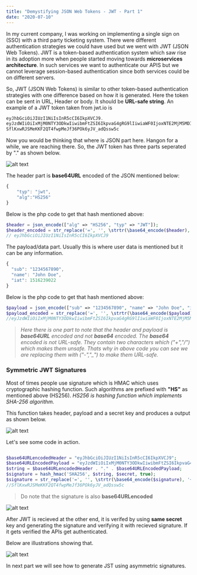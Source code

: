 ```yaml
---
title: "Demystifying JSON Web Tokens - JWT - Part 1"
date: "2020-07-10"
---
```


In my current company, I was working on implementing a single sign on (SSO) with a third party ticketing system. There were different authentication strategies we could have used but we went with JWT (JSON Web Tokens). JWT is a token-based authentication system which saw rise in its adoption more when people started moving towards **microservices architecture**. In such services we want to authenticate our APIS but we cannot leverage session-based authentication since both services could be on different servers.

So, JWT (JSON Web Tokens) is similar to other token-based authentication strategies with one difference based on how it is generated. Here the token can be sent in URL, Header or body. It should be **URL-safe string**. An example of a JWT token taken from jwt.io is  

```php
eyJhbGciOiJIUzI1NiIsInR5cCI6IkpXVCJ9.
eyJzdWIiOiIxMjM0NTY3ODkwIiwibmFtZSI6IkpvaG4gRG9lIiwiaWF0IjoxNTE2MjM5MDIyfQ.
SflKxwRJSMeKKF2QT4fwpMeJf36POk6yJV_adQssw5c
```

Now you would be thinking that where is JSON part here. Hangon for a while, we are reaching there. So, the JWT token has three parts seperated by "." as shown below.

![alt text](../images/jwt.png)

The header part is **base64URL** encoded of the JSON mentioned below:

```js
{
    "typ": "jwt",
    "alg":"HS256"
}
```
Below is the php code to get that hash mentioned above:

```php
$header = json_encode(["alg" => "HS256", "typ" => "JWT"]);
$header_encoded = str_replace('=', '', \strtr(\base64_encode($header), '+/', '-_'));
// eyJhbGciOiJIUzI1NiIsInR5cCI6IkpXVCJ9
```

The payload/data part. Usually this is where user data is mentioned but it can be any information.

```js
{
  "sub": "1234567890",
  "name": "John Doe",
  "iat": 1516239022
}
```

Below is the php code to get that hash mentioned above:

```php
$payload = json_encode(["sub" => "1234567890", "name" => "John Doe", "iat" => 1516239022]);
$payload_encoded = str_replace('=', '', \strtr(\base64_encode($payload), '+/', '-_'));
//eyJzdWIiOiIxMjM0NTY3ODkwIiwibmFtZSI6IkpvaG4gRG9lIiwiaWF0IjoxNTE2MjM5MDIyfQ
```

 > *Here there is one part to note that the header and payload is **base64URL** encoded and not **base64** encoded. The **base64** encoded is not URL-safe. They contain two characters which ("+","/") which makes them unsafe. Thats why in above code you can see we are replacing them with ("-","_") to make them URL-safe.*

 
 
 ### Symmetric JWT Signatures
 Most of times people use signature which is HMAC which uses cryptographic hashing function. Such algorithms are prefixed with **"HS"** as mentioned above (HS256).
 *HS256 is hashing function which implements SHA-256 algorithm.*
 
 This function takes header, payload and a secret key and produces a output as shown below.
 
 

 ![alt text](../images/signature-creation.png)

 Let's see some code in action.

 ```php

 $base64URLencodedHeader = "eyJhbGciOiJIUzI1NiIsInR5cCI6IkpXVCJ9";
 $base64URLEncodedPayload = "eyJzdWIiOiIxMjM0NTY3ODkwIiwibmFtZSI6IkpvaG4gRG9lIiwiaWF0IjoxNTE2MjM5MDIyfQ";
 $string = $base64URLencodedHeader . "." . $base64URLEncodedPayload;
 $signature = hash_hmac('SHA256', $string, $secret, true);
 $signature = str_replace('=', '', \strtr(\base64_encode($signature), '+/', '-_'));
 //SflKxwRJSMeKKF2QT4fwpMeJf36POk6yJV_adQssw5c

 ```

 > Do note that the signature is also **base64URLencoded**



 ![alt text](../images/gen-JWT)



After JWT is recieved at the other end, it is verifed by using **same secret** key and generating the
signature and verifying it with recieved signature. If it gets verified the APIs get authenticated.

Below are illustrations showing that.

 ![alt text](../images/verify-JWT)

 In next part we will see how to generate JST using asymmetric signatures.














 





















